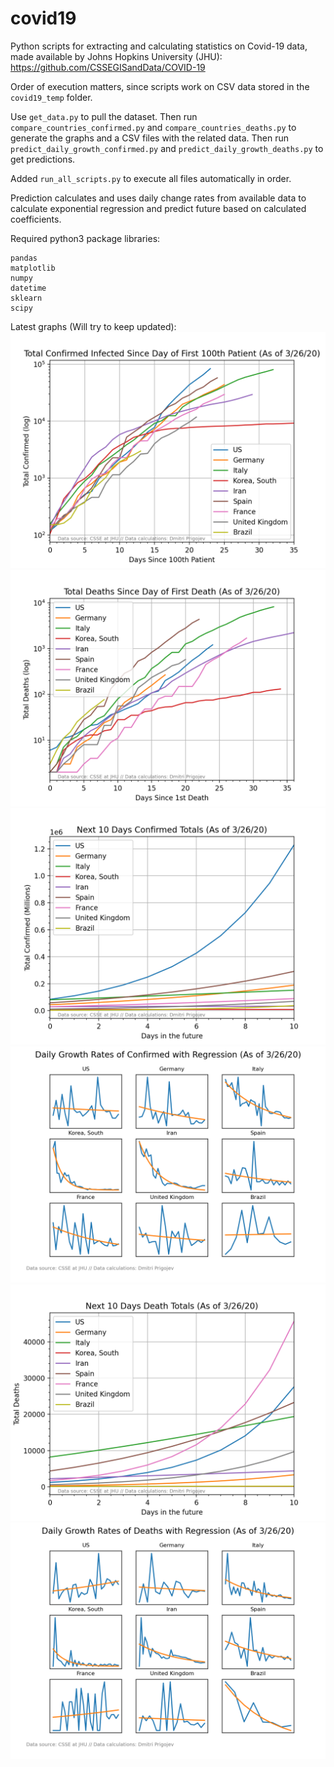 # covid19
Python scripts for extracting and calculating statistics on Covid-19 data, made available by Johns Hopkins University (JHU):
https://github.com/CSSEGISandData/COVID-19

Order of execution matters, since scripts work on CSV data stored in the `covid19_temp` folder.

Use `get_data.py` to pull the dataset. 
Then run `compare_countries_confirmed.py` and `compare_countries_deaths.py` to generate the graphs and a CSV files with the related data. 
Then run `predict_daily_growth_confirmed.py` and `predict_daily_growth_deaths.py` to get predictions. 

Added `run_all_scripts.py` to execute all files automatically in order. 

Prediction calculates and uses daily change rates from available data to calculate exponential regression and predict future based on calculated coefficients.

Required python3 package libraries:
```
pandas
matplotlib
numpy
datetime
sklearn
scipy
```


Latest graphs (Will try to keep updated):
![confirmed](/covid19_temp/corona_confirmed.png)
![deaths](/covid19_temp/corona_deaths.png)
![predict confirmed](/covid19_temp/predicting_confirmed.png)
![daily confirmed growth rates with regression](/covid19_temp/rates_w_regression_confirmed.png)
![predict deaths](/covid19_temp/predicting_deaths.png)
![daily deaths growth rates with regression](/covid19_temp/rates_w_regression_deaths.png)